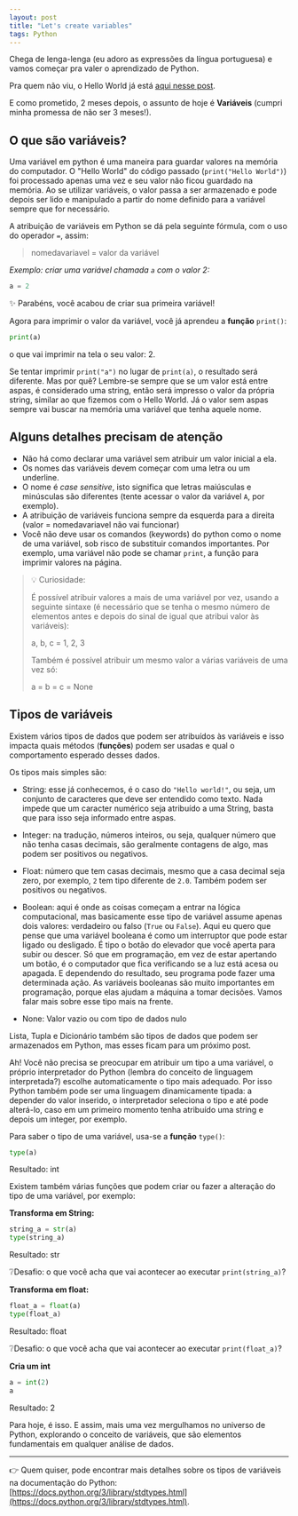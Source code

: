 ```yaml
---
layout: post
title: "Let's create variables"
tags: Python 
---
```


Chega de lenga-lenga (eu adoro as expressões da língua portuguesa) e vamos começar pra valer o aprendizado de Python.

Pra quem não viu, o Hello World já está [aqui nesse post](https://olimaandreza.github.io/2023/06/28/lets-understand-python.html).

E como prometido, 2 meses depois, o assunto de hoje é **Variáveis** (cumpri minha promessa de não ser 3 meses!).

## O que são variáveis?

Uma variável em python é uma maneira para guardar valores na memória do computador. O "Hello World" do código passado (`print("Hello World")`) foi processado apenas uma vez e seu valor não ficou guardado na memória. Ao se utilizar variáveis, o valor passa a ser armazenado e pode depois ser lido e manipulado a partir do nome definido para a variável sempre que for necessário.

A atribuição de variáveis em Python se dá pela seguinte fórmula, com o uso do operador `=`, assim:

> nomedavariavel = valor da variável

*Exemplo: criar uma variável chamada `a` com o valor 2:*

```py
a = 2
```

✨ Parabéns, você acabou de criar sua primeira variável!

Agora para imprimir o valor da variável, você já aprendeu a **função** `print()`:

```py
print(a)
```
o que vai imprimir na tela o seu valor: 2.

Se tentar imprimir `print("a")` no lugar de `print(a)`, o resultado será diferente. Mas por quê? Lembre-se sempre que se um valor está entre aspas, é considerado uma string, então será impresso o valor da própria string, similar ao que fizemos com o Hello World. Já o valor sem aspas sempre vai buscar na memória uma variável que tenha aquele nome.

## Alguns detalhes precisam de atenção

* Não há como declarar uma variável sem atribuir um valor inicial a ela.
* Os nomes das variáveis devem começar com uma letra ou um underline.
* O nome é *case sensitive*, isto significa que letras maiúsculas e minúsculas são diferentes (tente acessar o valor da variável `A`, por exemplo).
* A atribuição de variáveis funciona sempre da esquerda para a direita (valor = nomedavariavel não vai funcionar)
* Você não deve usar os comandos (keywords) do python como o nome de uma variável, sob risco de substituir comandos importantes. Por exemplo, uma variável não pode se chamar `print`, a função para imprimir valores na página.

>💡 Curiosidade:
>
> É possível atribuir valores a mais de uma variável por vez, usando a seguinte sintaxe (é necessário que se tenha o mesmo número de elementos antes e depois do sinal de igual que atribui valor às variáveis):
>
>   a, b, c =  1, 2, 3
>
>Também é possível atribuir um mesmo valor a várias variáveis de uma vez só:
>
>   a = b = c = None

## Tipos de variáveis

Existem vários tipos de dados que podem ser atribuídos às variáveis e isso impacta quais métodos (**funções**) podem ser usadas e qual o comportamento esperado desses dados.

Os tipos mais simples são:

* String: esse já conhecemos, é o caso do `"Hello world!"`, ou seja, um conjunto de caracteres que deve ser entendido como texto. Nada impede que um caracter numérico seja atribuído a uma String, basta que para isso seja informado entre aspas.

* Integer: na tradução, números inteiros, ou seja, qualquer número que não tenha casas decimais, são geralmente contagens de algo, mas podem ser positivos ou negativos.

* Float: número que tem casas decimais, mesmo que a casa decimal seja zero, por exemplo, `2` tem tipo diferente de `2.0`. Também podem ser positivos ou negativos.

* Boolean: aqui é onde as coisas começam a entrar na lógica computacional, mas basicamente esse tipo de variável assume apenas dois valores: verdadeiro ou falso (`True` ou `False`). Aqui eu quero que pense que uma variável booleana é como um interruptor que pode estar ligado ou desligado. É tipo o botão do elevador que você aperta para subir ou descer. Só que em programação, em vez de estar apertando um botão, é o computador que fica verificando se a luz está acesa ou apagada. E dependendo do resultado, seu programa pode fazer uma determinada ação. As variáveis booleanas são muito importantes em programação, porque elas ajudam a máquina a tomar decisões. Vamos falar mais sobre esse tipo mais na frente.

* None: Valor vazio ou com tipo de dados nulo

Lista, Tupla e Dicionário também são tipos de dados que podem ser armazenados em Python, mas esses ficam para um próximo post.

Ah! Você não precisa se preocupar em atribuir um tipo a uma variável, o próprio interpretador do Python (lembra do conceito de linguagem interpretada?) escolhe automaticamente o tipo mais adequado. Por isso Python também pode ser uma linguagem dinamicamente tipada: a depender do valor inserido, o interpretador seleciona o tipo e até pode alterá-lo, caso em um primeiro momento tenha atribuído uma string e depois um integer, por exemplo.

Para saber o tipo de uma variável, usa-se a **função** `type()`:

```py
type(a)
```
Resultado: int

Existem também várias funções que podem criar ou fazer a alteração do tipo de uma variável, por exemplo:

**Transforma em String:**

```py
string_a = str(a)
type(string_a)
```
Resultado: str

❔Desafio: o que você acha que vai acontecer ao executar `print(string_a)`?


**Transforma em float:**

```py
float_a = float(a)
type(float_a)
```
Resultado: float

❔Desafio: o que você acha que vai acontecer ao executar `print(float_a)`?

**Cria um int**
```py
a = int(2)
a
```
Resultado: 2


Para hoje, é isso. 
E assim, mais uma vez mergulhamos no universo de Python, explorando o conceito de variáveis, que são elementos fundamentais em qualquer análise de dados.

______

👉 Quem quiser, pode encontrar mais detalhes sobre os tipos de variáveis na documentação do Python: [https://docs.python.org/3/library/stdtypes.html](https://docs.python.org/3/library/stdtypes.html).



